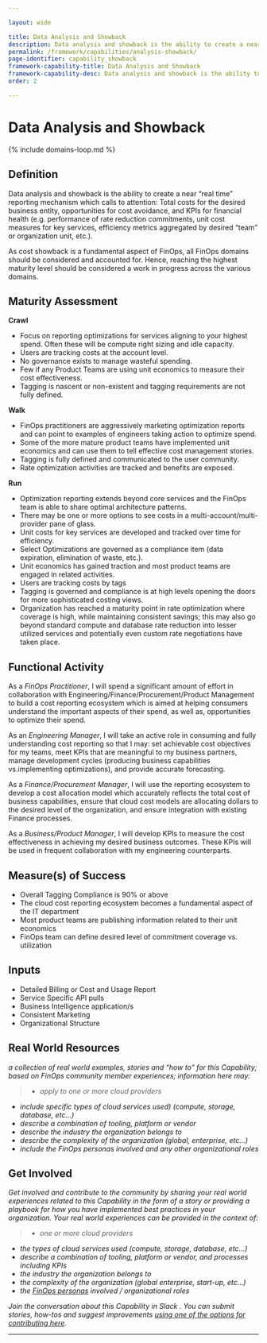 ```yaml
---

layout: wide

title: Data Analysis and Showback
description: Data analysis and showback is the ability to create a near “real time” reporting mechanism which calls to attention: Total costs for the desired business entity, opportunities for cost avoidance, and KPIs for financial health...
permalink: /framework/capabilities/analysis-showback/
page-identifier: capability_showback
framework-capability-title: Data Analysis and Showback
framework-capability-desc: Data analysis and showback is the ability to create a near “real time” reporting mechanism which calls to attention: Total costs for the desired business entity, opportunities for cost avoidance, and KPIs for financial health...
order: 2

---
```


# Data Analysis and Showback

{% include domains-loop.md %}


## Definition
Data analysis and showback is the ability to create a near “real time” reporting mechanism which calls to attention: Total costs for the desired business entity, opportunities for cost avoidance, and KPIs for financial health (e.g. performance of rate reduction commitments, unit cost measures for key services, efficiency metrics aggregated by desired “team” or organization unit, etc.).

As cost showback is a fundamental aspect of FinOps, all FinOps domains should be considered and accounted for. Hence, reaching the highest maturity level should be considered a work in progress across the various domains.


## Maturity Assessment
**Crawl**
- Focus on reporting optimizations for services aligning to your highest spend. Often these will be compute right sizing and idle capacity.
- Users are tracking costs at the account level.
- No governance exists to manage wasteful spending.
- Few if any Product Teams are using unit economics to measure their cost effectiveness.
- Tagging is nascent or non-existent and tagging requirements are not fully defined.

**Walk**
- FinOps practitioners are aggressively marketing optimization reports and can point to examples of engineers taking action to optimize spend.
- Some of the more mature product teams have implemented unit economics and can use them to tell effective cost management stories.
- Tagging is fully defined and communicated to the user community.
- Rate optimization activities are tracked and benefits are exposed.

**Run**
- Optimization reporting extends beyond core services and the FinOps team is able to share optimal architecture patterns.
- There may be one or more options to see costs in a multi-account/multi-provider pane of glass.
- Unit costs for key services are developed and tracked over time for efficiency.
- Select Optimizations are governed as a compliance item (data expiration, elimination of waste, etc.).
- Unit economics has gained traction and most product teams are engaged in related activities.
- Users are tracking costs by tags
- Tagging is governed and compliance is at high levels opening the doors for more sophisticated costing views.
- Organization has reached a maturity point in rate optimization where coverage is high, while maintaining consistent savings; this may also go beyond standard compute and database rate reduction into lesser utilized services and potentially even custom rate negotiations have taken place.



## Functional Activity
As a *FinOps Practitioner*, I will spend a significant amount of effort in collaboration with Engineering/Finance/Procurement/Product Management to build a cost reporting ecosystem which is aimed at helping consumers understand the important aspects of their spend, as well as, opportunities to optimize their spend.

As an *Engineering Manager*, I will take an active role in consuming and fully understanding cost reporting so that I may: set achievable cost objectives for my teams, meet KPIs that are meaningful to my business partners, manage development cycles (producing business capabilities vs.implementing optimizations), and provide accurate forecasting.  

As a *Finance/Procurement Manager*, I will use the reporting ecosystem to develop a cost allocation model which accurately reflects the total cost of business capabilities, ensure that cloud cost models are allocating dollars to the desired level of the organization, and ensure integration with existing Finance processes.

As a *Business/Product Manager*, I will develop KPIs to measure the cost effectiveness in achieving my desired business outcomes. These KPIs will be used in frequent collaboration with my engineering counterparts.



## Measure(s) of Success
- Overall Tagging Compliance is 90% or above
- The cloud cost reporting ecosystem becomes a fundamental aspect of the IT department
- Most product teams are publishing information related to their unit economics
- FinOps team can define desired level of commitment coverage vs. utilization



## Inputs
- Detailed Billing or Cost and Usage Report
- Service Specific API pulls
- Business Intelligence application/s
- Consistent Marketing
- Organizational Structure



## Real World Resources
_a collection of real world examples, stories and “how to” for this Capability; based on FinOps community member experiences; information here may:_
>* _apply to one or more cloud providers_
* _include specific types of cloud services used) (compute, storage, database, etc...)_
* _describe a combination of  tooling, platform or vendor_
* _describe the industry the organization belongs to_
* _describe the complexity of the organization (global, enterprise, etc…)_
* _include the FinOps personas involved and any other organizational roles_



## Get Involved
_Get involved and contribute to the community by sharing your real world experiences related to this Capability in the form of a story or providing a playbook for how you have implemented best practices in your organization. Your real world experiences can be provided in the context of:_

>* _one or more cloud providers_
* _the types of cloud services used (compute, storage, database, etc...)_
* _describe a combination of  tooling, platform or vendor, and processes including KPIs_
* _the industry the organization belongs to_
* _the complexity of the organization (global enterprise, start-up, etc…)_
* _the [FinOps personas](https://www.finops.org/framework/personas/) involved / organizational roles_

_Join the conversation about this Capability in Slack <!-- [insert name and link to Slack channel here] -->. You can submit stories, how-tos and suggest improvements [using one of the options for contributing here](https://www.finops.org/introduction/how-to-contribute/)._

---
